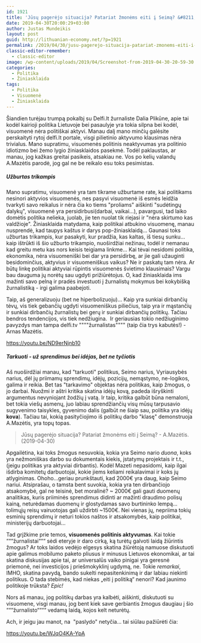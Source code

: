 ```yaml
---
id: 1921
title: 'Jūsų pagerėjo situacija? Patariat žmonėms eiti į Seimą? &#8211; A.Mazėtis'
date: 2019-04-30T20:00:29+03:00
author: Justas Mundeikis
layout: post
guid: http://lithuanian-economy.net/?p=1921
permalink: /2019/04/30/jusu-pagerejo-situacija-patariat-zmonems-eiti-i-seima-a-mazetis/
classic-editor-remember:
  - classic-editor
image: /wp-content/uploads/2019/04/Screenshot-from-2019-04-30-20-59-30.jpg
categories:
  - Politika
  - Žiniasklaida
tags:
  - Politika
  - Visuomenė
  - Žiniasklaida
---
```

Šiandien turėjau trumpą pokalbį su Delfi.lt žurnaliste Dalia Plikūne, apie tai kodėl kairioji politika Lietuvoje bei pasaulyje yra tokia silpna bei kodėl, visuomenė nėra politiškai aktyvi. Manau dalį mano minčių galėsite perskaityti rytoj delfi.lt portale, visgi pilietinio aktyvumo klausimas nėra trivialus. Mano supratimu, visuomenės politinis neaktyvumas yra politinio idiotizmo bei žemo lygio žiniasklaidos pasekmė. Todėl paklaustas, ar manau, jog kažkas greitai pasikeis, atsakiau ne. Vos po kelių valandų A.Mazėtis parodė, jog gal ne be reikalo esu toks pesimistas.<!--more-->
<h5>Užburtas trikampis</h5>
Mano supratimu, visuomenė yra tam tikrame užburtame rate, kai politikams nesinori aktyvios visuomenės, nes pasyvi visuomenė iš esmės leidžia tvarkyti savo reikalus ir nėra čia ko tiems "proliams" aiškinti "sudėtingų dalykų", visuomenė yra persidirbusi(darbai, vaikai…), pavargusi, tad laiko domėtis politika nelieka, juolab, jie ten nuolat tik riejasi ir "nėra skirtumo kas valdžioje". Žiniasklaida matydama, kaip politikai atbukino visuomenę, manau nusprendė, kad taupys kaštus ir darys pop-žiniasklaidą… Gaunasi toks užburtas trikampis, kur pasakyti, kur pradžia, kas kaltas, iš tiesų sunku… kaip ištrūkti iš šio užburto trikampio, nuoširdžiai nežinau, todėl ir nemanau kad greitu metu kas nors keisis teigiama linkme...
Kai tėvai nesidomi politika, ekonomika, nėra visuomeniški bei dar yra persidirbę, ar jie gali užauginti besidominčius, aktyvius ir visuomeniškus vaikus? Ne ir paskatų tam nėra.
Ar būtų linkę politikai aktyviai rūpintis visuomenės švietimo klausimais? Vargu bau dauguma jų norėtų sau ugdyti prižiūrėtojus.
O, kad žiniasklaida ims mažinti savo pelną ir pradės investuoti į žurnalistų mokymus bei kokybišką žurnalistiką - irgi galima paabejoti.

Taip, aš generalizuoju (bet ne hiperbolizuoju)...
Kaip yra sunkiai dirbančių tėvų, vis tiek gebančių ugdyti visuomeniškus piliečius, taip yra ir mąstančių ir sunkiai dirbančių žurnalistų bei gerų ir sunkiai dirbančių politikų. Tačiau bendros tendencijos, vis tiek nedžiugina.  Ir geriausias tokio nedžiuginimo pavyzdys man tampa delfi.tv """"žurnalistas"""" (taip čia trys kabutės!) - Arnas Mazėtis.

https://youtu.be/ND9erNjnb10
<h5>Tarkuoti - už sprendimus bei idėjas, bet ne tyčiotis</h5>
Aš nuoširdžiai manau, kad "tarkuoti" politikus, Seimo narius, Vyriausybės narius, dėl jų priimamų sprendimų, idėjų, pozicijų, nemąstymo, ne-logikos, galima ir reikia. Bet tas "tarkavimo" objektas nėra politikas, kaip žmogus, o jo darbai. Nuožmi ir aštri kritika skatina idėjų kovą, padeda išryškinti argumentus nevyniojant žodžių į vatą. Ir taip, kritika galbūt būna nemaloni, bet tokia viešų asmenų, juo labiau sprendžiančių visų mūsų tarpusavio sugyvenimo taisykles, gyvenimo dalis (galbūt ne šiaip sau, politika yra idėjų <strong>kova</strong>). Tačiau tai, kokią pasityčiojimo iš politikų darbo "klasę" demonstruoja A.Mazėtis, yra topų topas.
<blockquote>Jūsų pagerėjo situacija? Patariat žmonėms eiti į Seimą? - A.Mazėtis. (2019-04-30)</blockquote>
Apgailėtina, kai toks žmogus nesuvokia, kokia yra Seimo nario <em>duona</em>, koks yra nežmoniškas darbo su dokumentais kiekis, įstatymų projektais ir t.t., (jeigu politikas yra aktyviai dirbantis). Kodėl Mazeti nepasidomi, kaip ilgai išdirba komitetų darbuotojai, kokie jiems keliami reikalavimai ir koks jų atlyginimas. Ohoho...geriau prunkštauti, kad 2000€ yra daug, kaip Seimo nariui.
Atsiprašau, o tamsta bent suvokia, kokia yra ten dirbančiojo atsakomybė, gal ne teisinė, bet moralinė? ~ 2000€ gali gauti duomenų analitikas, kuris priiminės sprendimus didinti ar mažinti draudimo polisų kainą, neturėdamas duomenų ir glostydamas savo burtininko lempą… tolimųjų reisų vairuotojas gali uždirbti ~1500€. Nei vienas jų, nepriima tokių esminių sprendimų ir neturi tokios naštos ir atsakomybės, kaip politikai, ministerijų darbuotojai...

Tad grįžkime prie temos, <strong>visuomenės politinis aktyvumas</strong>. Kai tokie “““žurnalistai“““ sėdi eteryje ir daro cirką, ką turėtų galvoti laidą žiūrintis žmogus? Ar toks laidos vedėjo elgesys skatina žiūrėtoją namuose diskutuoti apie galimus mobilumo paketo pliusus ir minusus Lietuvos ekonomikai, ar tai skatina diskusijas apie tai, ar universalūs vaiko pinigai yra geresnė priemonė, nei investicijos į priešmokyklinį ugdymą, ne. Tokie <em>remarkai</em>, IMHO, skatina pavydą, bando sukelti nepasitenkinimą ir dar labiau niekinti politikus.
O tada stebimės, kad niekas „eiti į politiką“ nenori? Kad jaunimo politikoje trūksta? <em>Epic!</em>

Nors aš manau, jog politikų darbas yra kalbėti, aiškinti, diskutuoti su visuomene, visgi manau, jog bent kiek save gerbiantis žmogus daugiau į šio “““žurnalisto““““ vedamą laidą, kojos kelt neturėtų.

Ach, ir jeigu jau manot, na  "paslydo" netyčia... tai siūlau pažiūrėti čia:

https://youtu.be/WJqO4KA-YpA